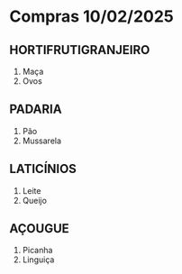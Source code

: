 # Compras 10/02/2025

## HORTIFRUTIGRANJEIRO
1. Maça
2. Ovos

## PADARIA
1. Pão
2. Mussarela 

## LATICÍNIOS
1. Leite
2. Queijo

## AÇOUGUE
1. Picanha
2. Linguiça






 



